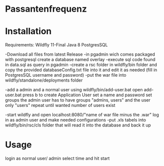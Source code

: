 # Passantenfrequenz

# Installation

Requirements:
Wildfly 11-Final
Java 8
PostgresSQL

-Download all files from latest Release
-in pgadmin wich comes packaged with postgresql create a database named overlay
-execute sql code found in data.sql as query in pgadmin
-create a rsc folder in wildfly/bin folder and copy the provided databaseConfig.txt file into it and edit it as needed (fill in PostgresSQL username and password)
-put the war file into wildfly/standalone/deployments folder

-add a admin and a normal user using wildfly/bin/add-user.bat
open add-user.bat
press b to create Application User 
set a name and password
set groups
the admin user has to have groups "admins, users"
and the user only "users"
repeat until wanted number of users exist

-start wildfly and open localhost:8080/"name of war file minus the .war" log in as admin user and make needed configurations 
-put .xls tabels into wildfly/bin/rsc/cls folder that will read it into the database and back it up

# Usage 
login as normal user/ admin select time and hit start 

